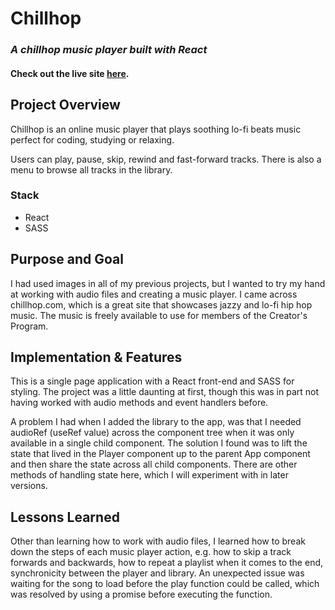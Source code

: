 # Chillhop

### **_A chillhop music player built with React_**

#### Check out the live site [**here**](https://tinyurl.com/chillhop-react).

## Project Overview

Chillhop is an online music player that plays soothing lo-fi
beats music perfect for coding, studying or relaxing.

Users can play, pause, skip, rewind and fast-forward tracks. There is also a menu to browse all tracks in the library.

### Stack

- React
- SASS

## Purpose and Goal

I had used images in all of my previous projects, but I wanted to try my hand at working with audio files and creating a music player. I came across chillhop.com, which is a great site that showcases jazzy and lo-fi hip hop music. The music is freely available to use for members of the Creator's Program.

## Implementation & Features

This is a single page application with a React front-end and SASS for styling. The project was a little daunting at first, though this was in part not having worked with audio methods and event handlers before.

A problem I had when I added the library to the app, was that I needed audioRef (useRef value) across the component tree when it was only available in a single child component. The solution I found was to lift the state that lived in the Player component up to the parent App component and then share the state across all child components. There are other methods of handling state here, which I will experiment with in later versions.

## Lessons Learned

Other than learning how to work with audio files, I learned how to break down the steps of each music player action, e.g. how to skip a track forwards and backwards, how to repeat a playlist when it comes to the end, synchronicity between the player and library. An unexpected issue was waiting for the song to load before the play function could be called, which was resolved by using a promise before executing the function.
